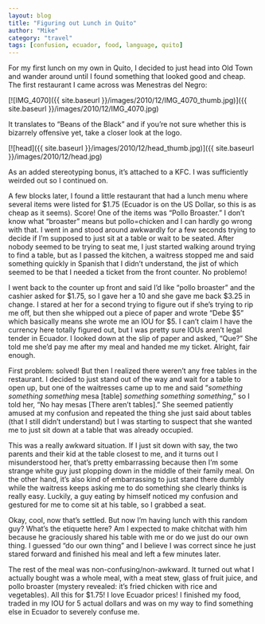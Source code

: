 ```yaml
---
layout: blog
title: "Figuring out Lunch in Quito"
author: "Mike"
category: "travel"
tags: [confusion, ecuador, food, language, quito]
---
```


For my first lunch on my own in Quito, I decided to just head into Old Town and wander around until I found something that looked good and cheap. The first restaurant I came across was Menestras del Negro:

[![IMG_4070]({{ site.baseurl }}/images/2010/12/IMG_4070_thumb.jpg)]({{ site.baseurl }}/images/2010/12/IMG_4070.jpg)

It translates to “Beans of the Black” and if you’re not sure whether this is bizarrely offensive yet, take a closer look at the logo.

[![head]({{ site.baseurl }}/images/2010/12/head_thumb.jpg)]({{ site.baseurl }}/images/2010/12/head.jpg)

As an added stereotyping bonus, it’s attached to a KFC. I was sufficiently weirded out so I continued on.

A few blocks later, I found a little restaurant that had a lunch menu where several items were listed for $1.75 (Ecuador is on the US Dollar, so this is as cheap as it seems). Score! One of the items was “Pollo Broaster.” I don’t know what “broaster” means but pollo=chicken and I can hardly go wrong with that. I went in and stood around awkwardly for a few seconds trying to decide if I’m supposed to just sit at a table or wait to be seated. After nobody seemed to be trying to seat me, I just started walking around trying to find a table, but as I passed the kitchen, a waitress stopped me and said something quickly in Spanish that I didn’t understand, the jist of which seemed to be that I needed a ticket from the front counter. No problemo!

I went back to the counter up front and said I’d like “pollo broaster” and the cashier asked for $1.75, so I gave her a 10 and she gave me back $3.25 in change. I stared at her for a second trying to figure out if she’s trying to rip me off, but then she whipped out a piece of paper and wrote “Debe $5” which basically means she wrote me an IOU for $5. I can’t claim I have the currency here totally figured out, but I was pretty sure IOUs aren’t legal tender in Ecuador. I looked down at the slip of paper and asked, “Que?” She told me she’d pay me after my meal and handed me my ticket. Alright, fair enough.

First problem: solved! But then I realized there weren’t any free tables in the restaurant. I decided to just stand out of the way and wait for a table to open up, but one of the waitresses came up to me and said “*something something something* mesa [table] *something something something*,” so I told her, “No hay mesas [There aren’t tables].” She seemed patiently amused at my confusion and repeated the thing she just said about tables (that I still didn’t understand) but I was starting to suspect that she wanted me to just sit down at a table that was already occupied.

This was a really awkward situation. If I just sit down with say, the two parents and their kid at the table closest to me, and it turns out I misunderstood her, that’s pretty embarrassing because then I’m some strange white guy just plopping down in the middle of their family meal. On the other hand, it’s also kind of embarrassing to just stand there dumbly while the waitress keeps asking me to do something she clearly thinks is really easy. Luckily, a guy eating by himself noticed my confusion and gestured for me to come sit at his table, so I grabbed a seat.

Okay, cool, now that’s settled. But now I’m having lunch with this random guy? What’s the etiquette here? Am I expected to make chitchat with him because he graciously shared his table with me or do we just do our own thing. I guessed “do our own thing” and I believe I was correct since he just stared forward and finished his meal and left a few minutes later.

The rest of the meal was non-confusing/non-awkward. It turned out what I actually bought was a whole meal, with a meat stew, glass of fruit juice, and pollo broaster (mystery revealed: it’s fried chicken with rice and vegetables). All this for $1.75! I love Ecuador prices! I finished my food, traded in my IOU for 5 actual dollars and was on my way to find something else in Ecuador to severely confuse me.